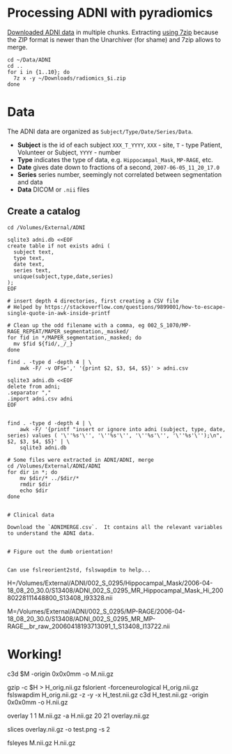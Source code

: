 # Processing ADNI with pyradiomics

[Downloaded ADNI data](http://adni.loni.usc.edu/data-samples/access-data/) in multiple chunks.  Extracting [using 7zip](http://www.7-zip.org/) because the ZIP format is newer than the Unarchiver (for shame) and 7zip allows to merge.

```
cd ~/Data/ADNI
cd ..
for i in {1..10}; do
  7z x -y ~/Downloads/radiomics_$i.zip
done

```

# Data

The ADNI data are organized as `Subject/Type/Date/Series/Data`.

* **Subject** is the id of each subject `XXX_T_YYYY`, `XXX` - site, `T` - type Patient, Volunteer or Subject, `YYYY` - number
* **Type** indicates the type of data, e.g. `Hippocampal_Mask`, `MP-RAGE`, etc.
* **Date**  gives date down to fractions of a second, `2007-06-05_11_20_17.0`
* **Series** series number, seemingly not correlated between segmentation and data
* **Data** DICOM or `.nii` files

## Create a catalog

```
cd /Volumes/External/ADNI

sqlite3 adni.db <<EOF
create table if not exists adni (
  subject text,
  type text,
  date text,
  series text,
  unique(subject,type,date,series)
);
EOF

# insert depth 4 directories, first creating a CSV file
# Helped by https://stackoverflow.com/questions/9899001/how-to-escape-single-quote-in-awk-inside-printf

# Clean up the odd filename with a comma, eg 002_S_1070/MP-RAGE_REPEAT/MAPER_segmentation,_masked/
for fid in */MAPER_segmentation,_masked; do
  mv $fid ${fid/,_/_}
done

find . -type d -depth 4 | \
    awk -F/ -v OFS=',' '{print $2, $3, $4, $5}' > adni.csv

sqlite3 adni.db <<EOF
delete from adni;
.separator ","
.import adni.csv adni
EOF


find . -type d -depth 4 | \
    awk -F/ '{printf "insert or ignore into adni (subject, type, date, series) values ( '\''%s'\'', '\''%s'\'', '\''%s'\'', '\''%s'\'');\n", $2, $3, $4, $5}' | \
    sqlite3 adni.db
```


```
# Some files were extracted in ADNI/ADNI, merge
cd /Volumes/External/ADNI/ADNI
for dir in *; do
    mv $dir/* ../$dir/*
    rmdir $dir
    echo $dir
done


# Clinical data

Download the `ADNIMERGE.csv`.  It contains all the relevant variables to understand the ADNI data.


# Figure out the dumb orientation!


Can use fslreorient2std, fslswapdim to help...

```
H=/Volumes/External/ADNI/002_S_0295/Hippocampal_Mask/2006-04-18_08_20_30.0/S13408/ADNI_002_S_0295_MR_Hippocampal_Mask_Hi_20080228111448800_S13408_I93328.nii

M=/Volumes/External/ADNI/002_S_0295/MP-RAGE/2006-04-18_08_20_30.0/S13408/ADNI_002_S_0295_MR_MP-RAGE__br_raw_20060418193713091_1_S13408_I13722.nii


# Working!
c3d $M -origin 0x0x0mm -o M.nii.gz

gzip -c $H > H_orig.nii.gz
fslorient -forceneurological H_orig.nii.gz 
fslswapdim H_orig.nii.gz -z -y -x H_test.nii.gz
c3d H_test.nii.gz -origin 0x0x0mm -o H.nii.gz

overlay 1 1 M.nii.gz -a H.nii.gz 20 21 overlay.nii.gz

slices overlay.nii.gz -o test.png -s 2


fsleyes M.nii.gz H.nii.gz


```
